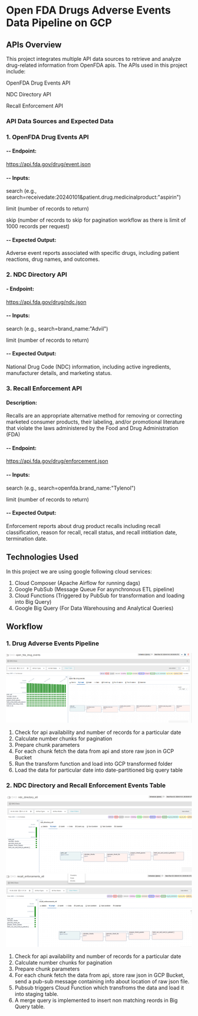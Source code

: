 # Open FDA Drugs Adverse Events Data Pipeline on GCP

## APIs Overview

This project integrates multiple API data sources to retrieve and analyze drug-related information from OpenFDA apis. The APIs used in this project include:

OpenFDA Drug Events API

NDC Directory API

Recall Enforcement API

### API Data Sources and Expected Data

### 1. OpenFDA Drug Events API

#### -- Endpoint: 
https://api.fda.gov/drug/event.json

#### -- Inputs:
search (e.g., search=receivedate:20240101&patient.drug.medicinalproduct:"aspirin")

limit (number of records to return)

skip (number of records to skip for pagination workflow as there is limit of 1000 records per request)

#### -- Expected Output:
Adverse event reports associated with specific drugs, including patient reactions, drug names, and outcomes.


### 2. NDC Directory API

#### - Endpoint: 
https://api.fda.gov/drug/ndc.json

#### -- Inputs:
search (e.g., search=brand_name:"Advil")

limit (number of records to return)

#### -- Expected Output:
National Drug Code (NDC) information, including active ingredients, manufacturer details, and marketing status.

### 3. Recall Enforcement API
#### Description: 
Recalls are an appropriate alternative method for removing or correcting marketed consumer products, their labeling, and/or promotional literature that violate the laws administered by the Food and Drug Administration (FDA)
#### -- Endpoint: 
https://api.fda.gov/drug/enforcement.json

#### -- Inputs:
search (e.g., search=openfda.brand_name:"Tylenol")

limit (number of records to return)

#### -- Expected Output:
Enforcement reports about drug product recalls including recall classification, reason for recall, recall status, and recall intitiation date, termination date.

## Technologies Used

In this project we are using google following cloud services:
1. Cloud Composer (Apache Airflow for running dags)
2. Google PubSub (Message Queue For asynchronous ETL pipeline)
3. Cloud Functions (Triggered by PubSub for transformation and loading into Big Query)
4. Google Big Query (For Data Warehousing and Analytical Queries)

## Workflow
### 1. Drug Adverse Events Pipeline
![SS1. Drug Adverse Events DAG](screenshots/1.%20DAGS_Adverse_Events_DAG.png)

1. Check for api availability and number of records for a particular date
2. Calculate number chunks for pagination
3. Prepare chunk parameters
4. For each chunk fetch the data from api and store raw json in GCP Bucket
5. Run the transform function and load into GCP transformed folder
6. Load the data for particular date into date-partitioned big query table

### 2. NDC Directory and Recall Enforcement Events Table
![SS2. NDC Directory ETL DAG](screenshots/2.%20DAGS_NDC_Directory.png)
![SS3. Recall Enforcement ETL DAG](screenshots/3.%20DAGS_Recall_Enforcements_ETL.png)

1. Check for api availability and number of records for a particular date
2. Calculate number chunks for pagination
3. Prepare chunk parameters
4. For each chunk fetch the data from api,  store raw json in GCP Bucket, send a pub-sub message containing info about location of raw json file.
5. Pubsub triggers Cloud Function which transfroms the data and load it into staging table.
6. A merge query is implemented to insert non matching reords in Big Query table.

